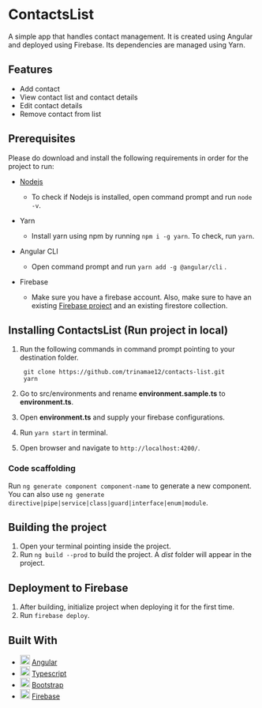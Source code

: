 # ContactsList

A simple app that handles contact management. It is created using Angular and deployed using Firebase. Its dependencies are managed using Yarn.

## Features
* Add contact
* View contact list and contact details
* Edit contact details
* Remove contact from list

## Prerequisites
Please do download and install the following requirements in order for the project to run:
* [Nodejs](https://nodejs.org/en/)

    - To check if Nodejs is installed, open command prompt and run `node -v`.

* Yarn

    - Install yarn using npm by running `npm i -g yarn`. To check, run `yarn`.

* Angular CLI
    
    - Open command prompt and run `yarn add -g @angular/cli` .

* Firebase
    
    - Make sure you have a firebase account. Also, make sure to have an existing [ Firebase project](https://console.firebase.google.com/u/0/) and an existing firestore collection.

## Installing ContactsList (Run project in local)
1. Run the following commands in command prompt pointing to your destination folder.
    
        git clone https://github.com/trinamae12/contacts-list.git
        yarn 

2. Go to src/environments and rename **environment.sample.ts** to **environment.ts**.
3. Open **environment.ts** and supply your firebase configurations.  
4. Run `yarn start` in terminal. 
5. Open browser and navigate to `http://localhost:4200/`.

### Code scaffolding

Run `ng generate component component-name` to generate a new component. You can also use `ng generate directive|pipe|service|class|guard|interface|enum|module`.

## Building the project
1. Open your terminal pointing inside the project. 
2. Run `ng build --prod` to build the project. A _dist_ folder will appear in the project.

## Deployment to Firebase
1. After building, initialize project when deploying it for the first time.
2. Run `firebase deploy`.

## Built With

* <img height="20" width="20" src="https://angular.io/assets/images/favicons/favicon.ico"/> [Angular](https://angular.io/)
* <img height="20" width="20" src="https://www.typescriptlang.org/assets/images/icons/favicon-32x32.png"/> [Typescript](https://www.typescriptlang.org/)
* <img height="20" width="20" src="https://getbootstrap.com/docs/4.4/assets/img/favicons/favicon-32x32.png"/> [Bootstrap](https://getbootstrap.com/)
* <img height="20" width="20" src="https://www.gstatic.com/devrel-devsite/prod/v172e5dffd78b32f4b12f8112b00e940d4993af48229fac5346097b33edb0f543/firebase/images/favicon.png"/> [Firebase](https://firebase.google.com/)